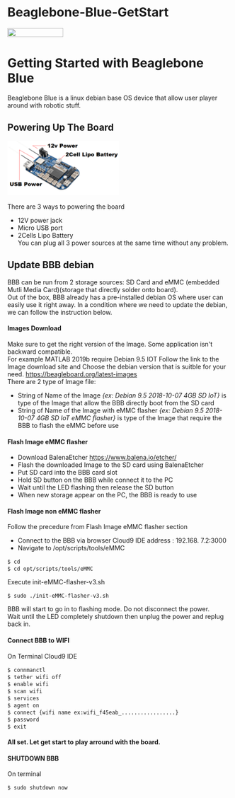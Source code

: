 # Beaglebone-Blue-GetStart
<img src="https://se.mathworks.com/hardware-support/beaglebone-blue/_jcr_content/imageParsys/image.adapt.full.high.jpg/1590140118098.jpg" width="50%" height="50%">

# Getting Started with Beaglebone Blue
Beaglebone Blue is a linux debian base OS device that allow user player around with robotic stuff.
## Powering Up The Board
<img src="https://github.com/Phayuth/Beaglebone-Blue-GetStart/blob/master/BBBPower.png?raw=true" width="50%" height="50%">

There are 3 ways to powering the board
- 12V power jack
- Micro USB port
- 2Cells Lipo Battery\
You can plug all 3 power sources at the same time without any problem.
## Update BBB debian
BBB can be run from 2 storage sources: SD Card and eMMC (embedded Mutli Media Card)(storage that directly solder onto board).\
Out of the box, BBB already has a pre-installed debian OS where user can easily use it right away. In a condition where we need to update the debian, we can follow the instruction below.
#### Images Download
Make sure to get the right version of the Image. Some application isn't backward compatible.\
For example MATLAB 2019b require Debian 9.5 IOT
Follow the link to the Image download site and Choose the debian version that is suitble for your need. https://beagleboard.org/latest-images \
There are 2 type of Image file:
- String of Name of the Image _{ex: Debian 9.5 2018-10-07 4GB SD IoT}_ is type of the Image that allow the BBB directly boot from the SD card
- String of Name of the Image with eMMC flasher _{ex: Debian 9.5 2018-10-07 4GB SD IoT eMMC flasher}_ is type of the Image that require the BBB to flash the eMMC before use
#### Flash Image eMMC flasher
- Download BalenaEtcher https://www.balena.io/etcher/
- Flash the downloaded Image to the SD card using BalenaEtcher
- Put SD card into the BBB card slot
- Hold SD button on the BBB while connect it to the PC
- Wait until the LED flashing then release the SD button
- When new storage appear on the PC, the BBB is ready to use
#### Flash Image non eMMC flasher
Follow the precedure from Flash Image eMMC flasher section
- Connect to the BBB via browser Cloud9 IDE address : 192.168. 7.2:3000
- Navigate to /opt/scripts/tools/eMMC
```
$ cd
$ cd opt/scripts/tools/eMMC
```
Execute init-eMMC-flasher-v3.sh
```
$ sudo ./init-eMMC-flasher-v3.sh
```
BBB will start to go in to flashing mode. Do not disconnect the power.\
Wait until the LED completely shutdown then unplug the power and replug back in.
#### Connect BBB to WIFI
On Terminal Cloud9 IDE
```
$ connmanctl
$ tether wifi off
$ enable wifi
$ scan wifi
$ services
$ agent on
$ connect {wifi name ex:wifi_f45eab_.................}
$ password
$ exit
```
#### All set. Let get start to play arround with the board.
#### SHUTDOWN BBB
On terminal
```
$ sudo shutdown now
```
